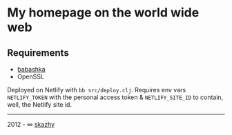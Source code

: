 # My homepage on the world wide web

## Requirements

* [babashka](https://github.com/babashka/babashka)
* OpenSSL

Deployed on Netlify with `bb src/deploy.clj`. Requires env vars `NETLIFY_TOKEN` with
the personal access token & `NETLIFY_SITE_ID` to contain, well, the Netlify site id.

___

2012 - &infin; [skazhy](https://karlis.me)
